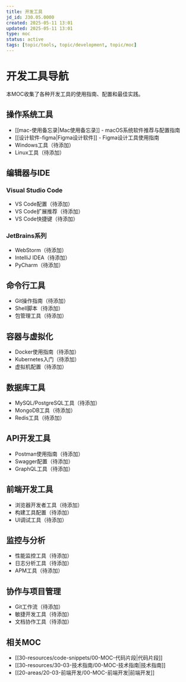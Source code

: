 ```yaml
---
title: 开发工具
jd_id: J30.05.0000
created: 2025-05-11 13:01
updated: 2025-05-11 13:01
type: moc
status: active
tags: [topic/tools, topic/development, topic/moc]
---
```


# 开发工具导航

本MOC收集了各种开发工具的使用指南、配置和最佳实践。

## 操作系统工具

- [[mac-使用备忘录|Mac使用备忘录]] - macOS系统软件推荐与配置指南
- [[设计软件-figma|Figma设计软件]] - Figma设计工具使用指南
- Windows工具（待添加）
- Linux工具（待添加）

## 编辑器与IDE

### Visual Studio Code

- VS Code配置（待添加）
- VS Code扩展推荐（待添加）
- VS Code快捷键（待添加）

### JetBrains系列

- WebStorm（待添加）
- IntelliJ IDEA（待添加）
- PyCharm（待添加）

## 命令行工具

- Git操作指南（待添加）
- Shell脚本（待添加）
- 包管理工具（待添加）

## 容器与虚拟化

- Docker使用指南（待添加）
- Kubernetes入门（待添加）
- 虚拟机配置（待添加）

## 数据库工具

- MySQL/PostgreSQL工具（待添加）
- MongoDB工具（待添加）
- Redis工具（待添加）

## API开发工具

- Postman使用指南（待添加）
- Swagger配置（待添加）
- GraphQL工具（待添加）

## 前端开发工具

- 浏览器开发者工具（待添加）
- 构建工具配置（待添加）
- UI调试工具（待添加）

## 监控与分析

- 性能监控工具（待添加）
- 日志分析工具（待添加）
- APM工具（待添加）

## 协作与项目管理

- Git工作流（待添加）
- 敏捷开发工具（待添加）
- 文档协作工具（待添加）

## 相关MOC

- [[30-resources/code-snippets/00-MOC-代码片段|代码片段]]
- [[30-resources/30-03-技术指南/00-MOC-技术指南|技术指南]]
- [[20-areas/20-03-前端开发/00-MOC-前端开发|前端开发]] 
